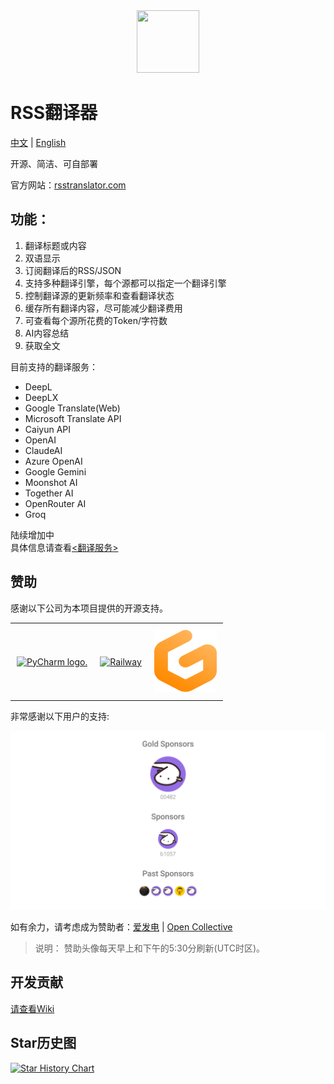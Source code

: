 <div align="center">
<img src="/assets/logo.svg" width="100" height="100">
</div>

# RSS翻译器
[中文](/) | [English](/en)

开源、简洁、可自部署

官方网站：[rsstranslator.com](https://rsstranslator.com)

## 功能：

1. 翻译标题或内容
2. 双语显示
3. 订阅翻译后的RSS/JSON
4. 支持多种翻译引擎，每个源都可以指定一个翻译引擎
5. 控制翻译源的更新频率和查看翻译状态
6. 缓存所有翻译内容，尽可能减少翻译费用
7. 可查看每个源所花费的Token/字符数
8. AI内容总结
9. 获取全文
   
目前支持的翻译服务：

- DeepL
- DeepLX
- Google Translate(Web)
- Microsoft Translate API
- Caiyun API
- OpenAI
- ClaudeAI
- Azure OpenAI
- Google Gemini
- Moonshot AI
- Together AI
- OpenRouter AI
- Groq

陆续增加中   
具体信息请查看[<翻译服务>](translator.md)

## 赞助

感谢以下公司为本项目提供的开源支持。

<table>
  <tr>
    <td style="padding:10px;">
      <a href="https://www.jetbrains.com/pycharm/">
        <img src="https://resources.jetbrains.com/storage/products/company/brand/logos/PyCharm_icon.svg" alt="PyCharm logo." style="width:100px; height:100px;">
      </a>
    </td>
    <td style="padding:10px;">
      <a href="https://www.railway.app">
        <img src="https://railway.app/brand/logo-light.png" alt="Railway" style="width:100px; height:100px;">
      </a>
    </td>
    <td style="padding:10px;">
      <a href="https://www.gitpod.io">
        <img src="https://raw.githubusercontent.com/rss-translator/RSS-Translator/main/website/docs/assets/gitpod.svg" alt="Gitpod" style="width:100px; height:100px;">
      </a>
    </td>
  </tr>
</table>


非常感谢以下用户的支持:
<p align="center">
  <a href="https://raw.githubusercontent.com/versun/54321-Weekly/main/scripts/sponsorkit/sponsorkit/sponsors.svg">
    <img src='https://raw.githubusercontent.com/versun/54321-Weekly/main/scripts/sponsorkit/sponsorkit/sponsors.svg'/>
  </a>
</p>

如有余力，请考虑成为赞助者：[爱发电](https://afdian.net/a/versun) | [Open Collective](https://opencollective.com/rsstranslator)
> 说明： 赞助头像每天早上和下午的5:30分刷新(UTC时区)。
## 开发贡献
[请查看Wiki](https://github.com/rss-translator/RSS-Translator/wiki)

## Star历史图

[![Star History Chart](https://api.star-history.com/svg?repos=rss-translator/RSS-Translator&type=Date)](https://star-history.com/#rss-translator/RSS-Translator&Date)

